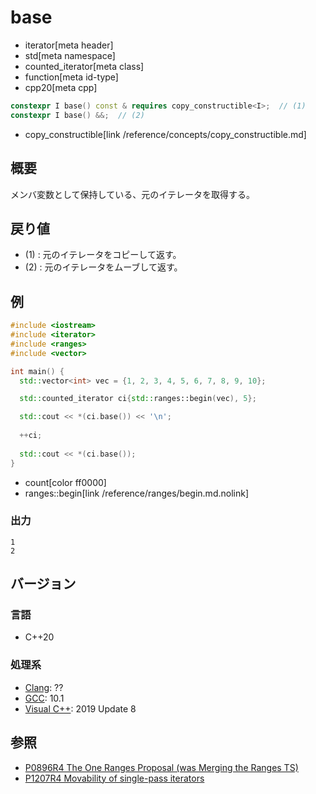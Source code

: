# base
* iterator[meta header]
* std[meta namespace]
* counted_iterator[meta class]
* function[meta id-type]
* cpp20[meta cpp]

```cpp
constexpr I base() const & requires copy_constructible<I>;  // (1)
constexpr I base() &&;  // (2)
```
* copy_constructible[link /reference/concepts/copy_constructible.md]

## 概要

メンバ変数として保持している、元のイテレータを取得する。

## 戻り値

- (1) : 元のイテレータをコピーして返す。
- (2) : 元のイテレータをムーブして返す。

## 例

```cpp example
#include <iostream>
#include <iterator>
#include <ranges>
#include <vector>

int main() {
  std::vector<int> vec = {1, 2, 3, 4, 5, 6, 7, 8, 9, 10};

  std::counted_iterator ci{std::ranges::begin(vec), 5};

  std::cout << *(ci.base()) << '\n';
  
  ++ci;
  
  std::cout << *(ci.base());
}
```
* count[color ff0000]
* ranges::begin[link /reference/ranges/begin.md.nolink]

### 出力

```
1
2
```

## バージョン
### 言語
- C++20

### 処理系
- [Clang](/implementation.md#clang): ??
- [GCC](/implementation.md#gcc): 10.1
- [Visual C++](/implementation.md#visual_cpp): 2019 Update 8

## 参照
- [P0896R4 The One Ranges Proposal (was Merging the Ranges TS)](http://www.open-std.org/jtc1/sc22/wg21/docs/papers/2018/p0896r4.pdf)
- [P1207R4 Movability of single-pass iterators](http://www.open-std.org/jtc1/sc22/wg21/docs/papers/2019/p1207r4.pdf)